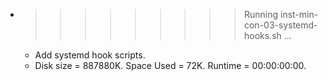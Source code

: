 * >>>>>>>>> Running inst-min-con-03-systemd-hooks.sh ...
  * Add systemd hook scripts.
  * Disk size = 887880K. Space Used = 72K. Runtime = 00:00:00:00.
